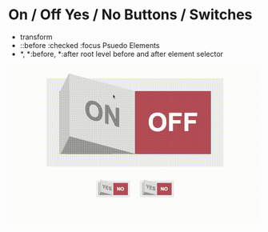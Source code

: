 # On / Off Yes / No Buttons / Switches

- transform
- ::before :checked :focus Psuedo Elements
-  *, *:before, *:after root level before and after element selector


![onoffbutton](img/button.gif)